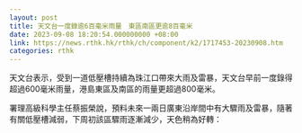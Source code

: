 ```yaml
---
layout: post
title: 天文台一度錄逾6百毫米雨量　東區南區更逾8百毫米
date: 2023-09-08 18:20:54.000000000 +08:00
link: https://news.rthk.hk/rthk/ch/component/k2/1717453-20230908.htm
categories: rthk
---
```


天文台表示，受到一道低壓槽持續為珠江口帶來大雨及雷暴，天文台早前一度錄得超過600毫米雨量，港島東區及南區的雨量更超過800毫米。

署理高級科學主任蔡振榮說，預料未來一兩日廣東沿岸間中有大驟雨及雷暴，隨著有關低壓槽減弱，下周初該區驟雨逐漸減少，天色稍為好轉：
